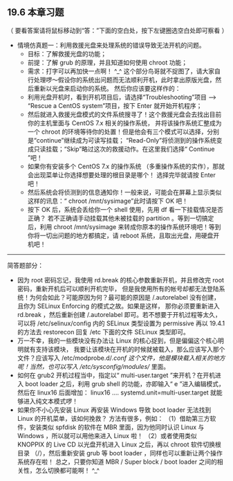 ## 19.6 本章习题

（ 要看答案请将鼠标移动到“答：”下面的空白处，按下左键圈选空白处即可察看 ）

- 情境仿真题一：利用救援光盘来处理系统的错误导致无法开机的问题。
  - 目标：了解救援光盘的功能；
  - 前提：了解 grub 的原理，并且知道如何使用 chroot 功能；
  - 需求：打字可以再加快一点啊！ ^_^ 这个部分鸟哥就不捉图了，请大家自行处理啰～假设你的系统出问题而无法顺利开机，此时拿出原版光盘，然后重新以光盘来启动你的系统。 然后你应该要这样作的：
  - 利用光盘开机时，看到开机项目后，请选择“Troubleshooting”项目 --> “Rescue a CentOS system”项目，按下 Enter 就开始开机程序；
  - 然后就进入救援光盘模式的文件系统搜寻了！这个救援光盘会去找出目前你的主机里面与 CentOS 7.x 相关的操作系统， 并将该操作系统汇整成为一个 chroot 的环境等待你的处置！但是他会有三个模式可以选择，分别是“continue”继续成为可读写挂载； “Read-Only”将侦测到的操作系统变成只读挂载；“Skip”略过这次的救援动作。在这里我们选择“ Continue ”吧！
  - 如果你有安装多个 CentOS 7.x 的操作系统 （多重操作系统的实作），那就会出现菜单让你选择想要处理的根目录是哪个！ 选择完毕就请按 Enter 吧！
  - 然后系统会将侦测到的信息通知你！一般来说，可能会在屏幕上显示类似这样的讯息：“ chroot /mnt/sysimage”此时请按下 OK 吧！
  - 按下 OK 后，系统会丢给你一个 shell 使用，先用 df 看一下挂载情况是否正确？ 若不正确请手动挂载其他未被挂载的 partition 。等到一切搞定后，利用 chroot /mnt/sysimage 来转成你原本的操作系统环境吧！等到你将一切出问题的地方都搞定，请 reboot 系统，且取出光盘，用硬盘开机吧！

------

简答题部分：

- 因为 root 密码忘记，我使用 rd.break 的核心参数重新开机，并且修改完 root 密码，重新开机后可以顺利开机完毕， 但是我使用所有的帐号却都无法登陆系统！为何会如此？可能原因为何？最可能的原因是 /.autorelabel 没有创建，且你为 SELinux Enforcing 的模式之故。如果是这样， 那你必须要重新进入 rd.break ，然后重新创建 /.autorelabel 即可。若不想要于开机过程等太久， 可以将 /etc/selinux/config 内的 SELinux 类型设置为 permissive 再以 19.4.1 的方法去 restorecon 回复 /etc 下面的文件 SELinux 类型即可。
- 万一不幸，我的一些模块没有办法让 Linux 的核心捉到，但是偏偏这个核心明明就有支持该模块， 我要让该模块在开机的时候就被载入，那么应该写入那个文件？应该写入 /etc/modprobe.d/*.conf 这个文件，他是模块载入相关的地方呢！当然，也可以写入 /etc/sysconfig/modules/* 里面。
- 如何在 grub2 开机过程当中，指定以“ multi-user.target ”来开机？在开机进入 boot loader 之后，利用 grub shell 的功能，亦即输入“ e ”进入编辑模式， 然后在 linux16 后面增加： linux16 .... systemd.unit=multi-user.target 就能够进入纯文本模式啰！
- 如果你不小心先安装 Linux 再安装 Windows 导致 boot loader 无法找到 Linux 的开机菜单，该如何挽救？ 方法有很多，例如： （1）借助第三方软件，安装类似 spfdisk 的软件在 MBR 里面，因为他同时认识 Linux 与 Windows ，所以就可以用他来进入 Linux 啦！ （2）或者使用类似 KNOPPIX 的 Live CD 以光盘开机进入 Linux 之后，再以 chroot 软件切换根目录 （/），然后重新安装 grub 等 boot loader ，同样也可以重新让两个操作系统存在啦！ 总之，只要你知道 MBR / Super block / boot loader 之间的相关性，怎么切换都可能啊！ ^_^